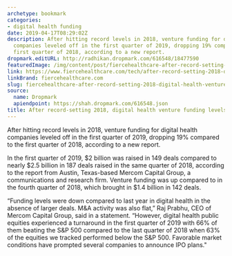 ```yaml
---
archetype: bookmark
categories:
- digital health funding
date: 2019-04-17T08:29:02Z
description: After hitting record levels in 2018, venture funding for digital health
  companies leveled off in the first quarter of 2019, dropping 19% compared to the
  first quarter of 2018, according to a new report.
dropmark.editURL: http://radhikan.dropmark.com/616548/18477590
featuredImage: /img/content/post/fiercehealthcare-after-record-setting-2018-digital-health-venture-funding-levels-off.jpg
link: https://www.fiercehealthcare.com/tech/after-record-setting-2018-digital-health-venture-funding-levels-off
linkBrand: fiercehealthcare.com
slug: fiercehealthcare-after-record-setting-2018-digital-health-venture-funding-levels-off
source:
  name: Dropmark
  apiendpoint: https://shah.dropmark.com/616548.json
title: After record-setting 2018, digital health venture funding levels off
---
```

After hitting record levels in 2018, venture funding for digital health companies leveled off in the first quarter of 2019, dropping 19% compared to the first quarter of 2018, according to a new report.

In the first quarter of 2019, $2 billion was raised in 149 deals compared to nearly $2.5 billion in 187 deals raised in the same quarter of 2018, according to the report from Austin, Texas-based Mercom Capital Group, a communications and research firm. Venture funding was up compared to in the fourth quarter of 2018, which brought in $1.4 billion in 142 deals.

“Funding levels were down compared to last year in digital health in the absence of larger deals. M&A activity was also flat,” Raj Prabhu, CEO of Mercom Capital Group, said in a statement. “However, digital health public equities experienced a turnaround in the first quarter of 2019 with 66% of them beating the S&P 500 compared to the last quarter of 2018 when 63% of the equities we tracked performed below the S&P 500. Favorable market conditions have prompted several companies to announce IPO plans."

